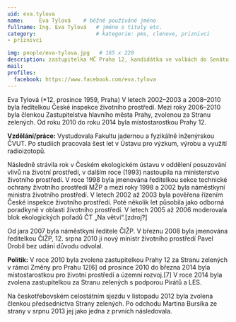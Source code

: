 ```yaml
---
uid: eva.tylova
name:     Eva Tylová  	# běžně používáné jméno
fullname: Ing. Eva Tylová  	# jméno s tituly etc.
category:                   # kategorie: pms, clenove, priznivci
- priznivci

img: people/eva-tylova.jpg   # 165 x 220
description: zastupitelka MČ Praha 12, kandidátka ve volbách do Senátu  # kratký popis, max 160 znaků
mail:
profiles:
  facebook: https://www.facebook.com/eva.tylova
---
```


Eva Tylová (*12. prosince 1959, Praha) V letech 2002–2003 a 2008–2010 byla ředitelkou České inspekce životního prostředí. Mezi roky 2006–2010 byla členkou Zastupitelstva hlavního města Prahy, zvolenou za Stranu zelených. Od roku 2010 do roku 2014 byla místostarostkou Prahy 12.

**Vzdělání/práce:** Vystudovala Fakultu jadernou a fyzikálně inženýrskou ČVUT. Po studiích pracovala šest let v Ústavu pro výzkum, výrobu a využití radioizotopů.

Následně strávila rok v Českém ekologickém ústavu v oddělení posuzování vlivů na životní prostředí, v dalším roce (1993) nastoupila na ministerstvo životního prostředí. V roce 1998 byla jmenována ředitelkou sekce technické ochrany životního prostředí MŽP a mezi roky 1998 a 2002 byla náměstkyní ministra životního prostředí. V letech 2002 až 2003 byla pověřena řízením České inspekce životního prostředí. Poté několik let působila jako odborná poradkyně v oblasti životního prostředí. V letech 2005 až 2006 moderovala blok ekologických pořadů ČT „Na větvi“.[zdroj?]

Od jara 2007 byla náměstkyní ředitele ČIŽP. V březnu 2008 byla jmenována ředitelkou ČIŽP, 12. srpna 2010 ji nový ministr životního prostředí Pavel Drobil bez udání důvodu odvolal.

**Politik:** V roce 2010 byla zvolena zastupitelkou Prahy 12 za Stranu zelených v rámci Změny pro Prahu 12[6] od prosince 2010 do března 2014 byla místostarostkou pro životní prostředí a územní rozvoj.[7] V roce 2014 byla zvolena zastupitelkou za Stranu zelených s podporou Pirátů a LES.

Na českotřebovském celostátním sjezdu v listopadu 2012 byla zvolena členkou předsednictva Strany zelených. Po odchodu Martina Bursíka ze strany v srpnu 2013 jej jako jedna z prvních následovala.
